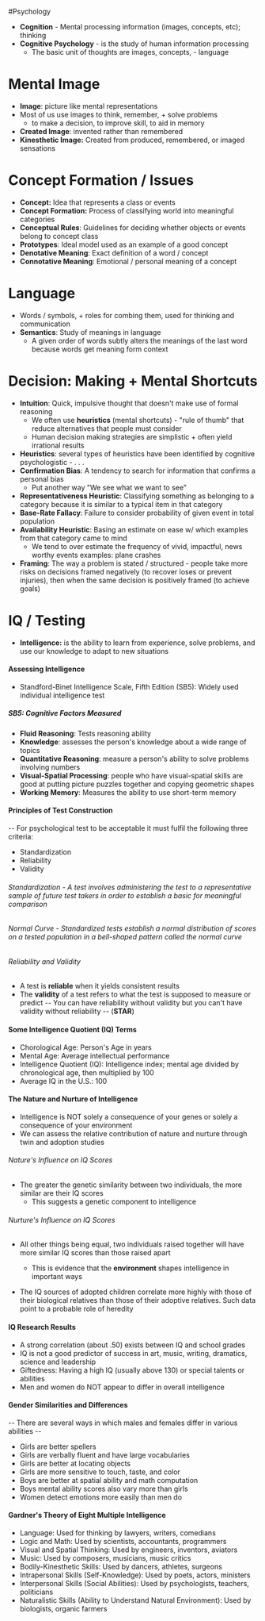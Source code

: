 #Psychology
- **Cognition** - Mental processing information (images, concepts, etc); thinking
- **Cognitive Psychology** - is the study of human information processing
	- The basic unit of thoughts are images, concepts, - language 

# Mental Image
- **Image**: picture like mental representations 
- Most of us use images to think, remember, + solve problems
	-  to make a decision, to improve skill, to aid in memory
- **Created Image**: invented rather than remembered 
- **Kinesthetic Image:** Created from produced, remembered, or imaged sensations

# Concept Formation / Issues
- **Concept:** Idea that represents a class or events
- **Concept Formation:** Process of classifying world into meaningful categories
- **Conceptual Rules**: Guidelines for deciding whether objects or events belong to concept class
- **Prototypes**: Ideal model used as an example of a good concept
- **Denotative Meaning**: Exact definition of a word / concept
- **Connotative Meaning**: Emotional / personal meaning of a concept

# Language
- Words / symbols, + roles for combing them, used for thinking and communication
- **Semantics**: Study of meanings in language
	- A given order of words subtly alters the meanings of the last word because words get meaning form context

# Decision: Making + Mental Shortcuts
- **Intuition**: Quick, impulsive thought that doesn't make use of formal reasoning
	- We often use **heuristics** (mental shortcuts) - "rule of thumb" that reduce alternatives that people must consider
	- Human decision making strategies are simplistic + often yield irrational results 
- **Heuristics**: several types of heuristics have been identified by cognitive psychologistic - . . .
- **Confirmation Bias**: A tendency to search for information that confirms a personal bias 
	- Put another way "We see what we want to see"
- **Representativeness Heuristic**: Classifying something as belonging to a category because it is similar to a typical item in that category
- **Base-Rate Fallacy**: Failure to consider probability of given event in total population
- **Availability Heuristic**: Basing an estimate on ease w/ which examples from that category came to mind
	- We tend to over estimate the frequency of vivid, impactful, news worthy events examples: plane crashes
- **Framing**: The way a problem is stated / structured - people take more risks on decisions framed negatively (to recover loses or prevent injuries), then when the same decision is positively framed (to achieve goals)

# IQ / Testing
- **Intelligence:** is the ability to learn from experience, solve problems, and use our knowledge to adapt to new situations
#### Assessing Intelligence
- Standford-Binet Intelligence Scale, Fifth Edition (SB5): Widely used individual intelligence test
##### SB5: Cognitive Factors Measured
- **Fluid Reasoning**: Tests reasoning ability
- **Knowledge**: assesses the person's knowledge about a wide range of topics
- **Quantitative Reasoning**: measure a person's ability to solve problems involving numbers
- **Visual-Spatial Processing**: people who have visual-spatial skills are good at putting picture puzzles together and copying geometric shapes
- **Working Memory**: Measures the ability to use short-term memory


#### Principles of Test Construction
-- For psychological test to be acceptable it must fulfil the following three criteria:
- Standardization
- Reliability
- Validity

###### Standardization - A test involves administering the test to a representative sample of future test takers in order to establish a basic for meaningful comparison

###### Normal Curve - Standardized tests establish a normal distribution of scores on a tested population in a bell-shaped pattern called the normal curve

###### Reliability and Validity
- A test is **reliable** when it yields consistent results
- The **validity** of a test refers to what the test is supposed to measure or predict
-- You can have reliability without validity but you can't have validity without reliability -- (**STAR**)


#### Some Intelligence Quotient (IQ) Terms
- Chorological Age: Person's Age in years
- Mental Age: Average intellectual performance
- Intelligence Quotient (IQ): Intelligence index; mental age divided by chronological age, then multiplied by 100
- Average IQ in the U.S.: 100


#### The Nature and Nurture of Intelligence
- Intelligence is NOT solely a consequence of your genes or solely a consequence of your environment
- We can assess the relative contribution of nature and nurture through twin and adoption studies

###### Nature's Influence on IQ Scores
- The greater the genetic similarity between two individuals, the more similar are their IQ scores
	- This suggests a genetic component to intelligence

###### Nurture's Influence on IQ Scores
- All other things being equal, two individuals raised together will have more similar IQ scores than those raised apart
	- This is evidence that the **environment** shapes intelligence in important ways

- The IQ sources of adopted children correlate more highly with those of their biological relatives than those of their adoptive relatives. Such data point to a probable role of heredity

#### IQ Research Results
- A strong correlation (about .50) exists between IQ and school grades
- IQ is not a good predictor of success in art, music, writing, dramatics, science and leadership
- Giftedness: Having a high IQ (usually above 130) or special talents or abilities
- Men and women do NOT appear to differ in overall intelligence

#### Gender Similarities and Differences
-- There are several ways in which males and females differ in various abilities --
- Girls are better spellers
- Girls are verbally fluent and have large vocabularies
- Girls are better at locating objects
- Girls are more sensitive to touch, taste, and color
- Boys are better at spatial ability and math computation
- Boys mental ability scores also vary more than girls
- Women detect emotions more easily than men do

#### Gardner's Theory of Eight Multiple Intelligence
- Language: Used for thinking by lawyers, writers, comedians
- Logic and Math: Used by scientists, accountants, programmers
- Visual and Spatial Thinking: Used by engineers, inventors, aviators
- Music: Used by composers, musicians, music critics
- Bodily-Kinesthetic Skills: Used by dancers, athletes, surgeons
- Intrapersonal Skills (Self-Knowledge): Used by poets, actors, ministers
- Interpersonal Skills (Social Abilities): Used by psychologists, teachers, politicians
- Naturalistic Skills (Ability to Understand Natural Environment): Used by biologists, organic farmers

